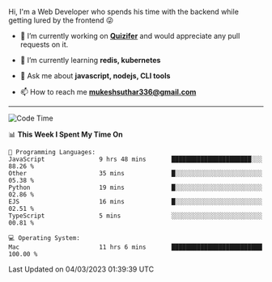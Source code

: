 Hi, I'm a Web Developer who spends his time with the backend while getting lured by the frontend 😜

- 🔭 I’m currently working on **[Quizifer](https://github.com/SutharMukesh/Quizifer/)** and would appreciate any pull requests on it.

- 🌱 I’m currently learning **redis, kubernetes**

- 💬 Ask me about **javascript, nodejs, CLI tools**

- 📫 How to reach me **mukeshsuthar336@gmail.com**

---
<!--START_SECTION:waka-->
![Code Time](http://img.shields.io/badge/Code%20Time-2%2C175%20hrs%2055%20mins-blue)

📊 **This Week I Spent My Time On** 

```text
💬 Programming Languages: 
JavaScript               9 hrs 48 mins       ██████████████████████░░░   88.26 % 
Other                    35 mins             █░░░░░░░░░░░░░░░░░░░░░░░░   05.38 % 
Python                   19 mins             █░░░░░░░░░░░░░░░░░░░░░░░░   02.86 % 
EJS                      16 mins             █░░░░░░░░░░░░░░░░░░░░░░░░   02.51 % 
TypeScript               5 mins              ░░░░░░░░░░░░░░░░░░░░░░░░░   00.81 % 

💻 Operating System: 
Mac                      11 hrs 6 mins       █████████████████████████   100.00 % 
```


 Last Updated on 04/03/2023 01:39:39 UTC
<!--END_SECTION:waka-->
